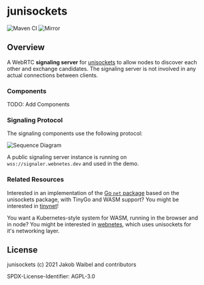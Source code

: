 # junisockets

![Maven CI](https://github.com/JakWai01/junisockets/workflows/Maven%20CI/badge.svg)
![Mirror](https://github.com/JakWai01/junisockets/workflows/Mirror/badge.svg)

## Overview

A WebRTC **signaling server** for [unisockets](https://github.com/alphahorizonio/unisockets) to allow nodes to discover each other and exchange candidates. The signaling server is not involved in any actual connections between clients.

### Components

TODO: Add Components

### Signaling Protocol

The signaling components use the following protocol:

![Sequence Diagram](https://alphahorizonio.github.io/unisockets/media/sequence.svg)

A public signaling server instance is running on `wss://signaler.webnetes.dev` and used in the demo.

### Related Resources

Interested in an implementation of the [Go `net` package](https://golang.org/pkg/net/) based on the unisockets package, with TinyGo and WASM support? You might be interested in [tinynet](https://github.com/alphahorizonio/tinynet)!

You want a Kubernetes-style system for WASM, running in the browser and in node? You might be interested in [webnetes](https://github.com/alphahorizonio/webnetes), which uses unisockets for it's networking layer.

## License

junisockets (c) 2021 Jakob Waibel and contributors

SPDX-License-Identifier: AGPL-3.0
